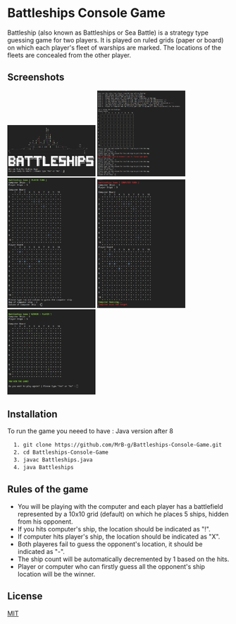# Battleships Console Game

Battleship (also known as Battleships or Sea Battle) is a strategy type guessing game for two players. It is played on ruled grids (paper or board) on which each player's fleet of warships are marked. The locations of the fleets are concealed from the other player.

## Screenshots
<img src="https://github.com/MrB-g/Battleships-Console-Game/blob/main/media/B1.png" alt="drawing" style="width:200px;"/>
<img src="https://github.com/MrB-g/Battleships-Console-Game/blob/main/media/B2.png" alt="drawing" style="width:200px;"/>
<img src="https://github.com/MrB-g/Battleships-Console-Game/blob/main/media/B3.png" alt="drawing" style="width:200px;"/>
<img src="https://github.com/MrB-g/Battleships-Console-Game/blob/main/media/B4.png" alt="drawing" style="width:200px;"/>
<img src="https://github.com/MrB-g/Battleships-Console-Game/blob/main/media/B5.png" alt="drawing" style="width:200px;"/>

## Installation

To run the game you neeed to have : Java version after 8

```bash
  1. git clone https://github.com/MrB-g/Battleships-Console-Game.git
  2. cd Battleships-Console-Game
  3. javac Battleships.java
  4. java Battleships
```
    
## Rules of the game

* You will be playing with the computer and each player has a battlefield represented by a 10x10 grid (default) on which he places 5 ships, hidden from his opponent.
* If you hits computer's ship, the location should be indicated as "!".
* If computer hits player's ship, the location should be indicated as "X".
* Both playeres fail to guess the opponent's location, it should be indicated as "-".
* The ship count will be automatically decremented by 1 based on the hits.
* Player or computer who can firstly guess all the opponent's ship location will be the winner.


## License

[MIT](https://choosealicense.com/licenses/mit/)

